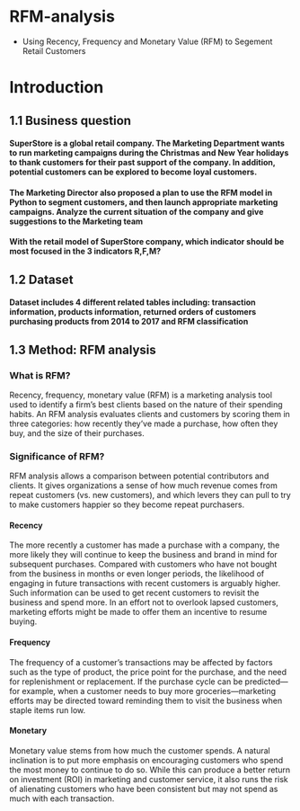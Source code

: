 # RFM-analysis
 - Using Recency, Frequency and Monetary Value (RFM) to Segement Retail Customers
# Introduction
  ## 1.1	Business question
  #### SuperStore is a global retail company. The Marketing Department wants to run marketing campaigns during the Christmas and New Year holidays to thank customers for their past support of the company. In addition, potential customers can be explored to become loyal customers.
  #### The Marketing Director also proposed a plan to use the RFM model in Python to segment customers, and then launch appropriate marketing campaigns. Analyze the current situation of the company and give suggestions to the Marketing team
  #### With the retail model of SuperStore company, which indicator should be most focused in the 3 indicators R,F,M?
  ## 1.2	Dataset
  #### Dataset includes 4 different  related tables including: transaction information, products information, returned orders of customers purchasing products from 2014 to 2017 and RFM classification 
  ## 1.3	Method: RFM analysis
  ### What is RFM?
Recency, frequency, monetary value (RFM) is a marketing analysis tool used to identify a firm’s best clients based on the nature of their spending habits. An RFM analysis evaluates clients and customers by scoring them in three categories: how recently they’ve made a purchase, how often they buy, and the size of their purchases.

  ### Significance of RFM?
RFM analysis allows a comparison between potential contributors and clients. It gives organizations a sense of how much revenue comes from repeat customers (vs. new customers), and which levers they can pull to try to make customers happier so they become repeat purchasers.

  #### Recency
The more recently a customer has made a purchase with a company, the more likely they will continue to keep the business and brand in mind for subsequent purchases. Compared with customers who have not bought from the business in months or even longer periods, the likelihood of engaging in future transactions with recent customers is arguably higher.
Such information can be used to get recent customers to revisit the business and spend more. In an effort not to overlook lapsed customers, marketing efforts might be made to offer them an incentive to resume buying.

  #### Frequency
The frequency of a customer’s transactions may be affected by factors such as the type of product, the price point for the purchase, and the need for replenishment or replacement. If the purchase cycle can be predicted—for example, when a customer needs to buy more groceries—marketing efforts may be directed toward reminding them to visit the business when staple items run low.
  #### Monetary
Monetary value stems from how much the customer spends. A natural inclination is to put more emphasis on encouraging customers who spend the most money to continue to do so. While this can produce a better return on investment (ROI) in marketing and customer service, it also runs the risk of alienating customers who have been consistent but may not spend as much with each transaction.








 
